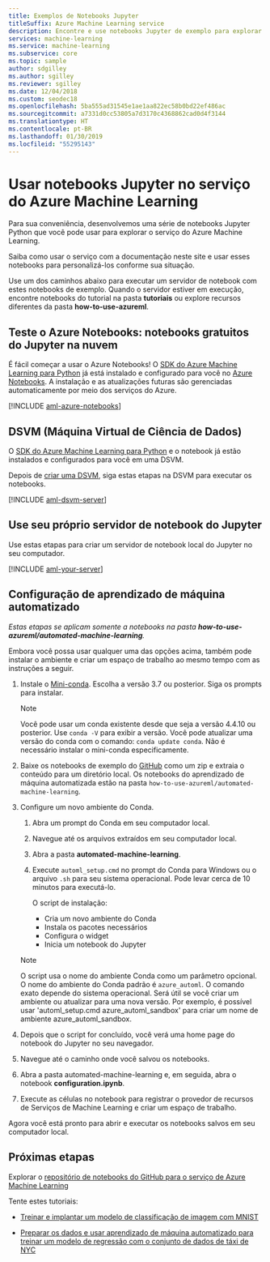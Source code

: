 ```yaml
---
title: Exemplos de Notebooks Jupyter
titleSuffix: Azure Machine Learning service
description: Encontre e use notebooks Jupyter de exemplo para explorar o serviço de Azure Machine Learning no Python.
services: machine-learning
ms.service: machine-learning
ms.subservice: core
ms.topic: sample
author: sdgilley
ms.author: sgilley
ms.reviewer: sgilley
ms.date: 12/04/2018
ms.custom: seodec18
ms.openlocfilehash: 5ba555ad31545e1ae1aa822ec58b0bd22ef486ac
ms.sourcegitcommit: a7331d0cc53805a7d3170c4368862cad0d4f3144
ms.translationtype: HT
ms.contentlocale: pt-BR
ms.lasthandoff: 01/30/2019
ms.locfileid: "55295143"
---
```

# <a name="use-jupyter-notebooks-to-explore-azure-machine-learning-service"></a>Usar notebooks Jupyter no serviço do Azure Machine Learning

Para sua conveniência, desenvolvemos uma série de notebooks Jupyter Python que você pode usar para explorar o serviço do Azure Machine Learning. 

Saiba como usar o serviço com a documentação neste site e usar esses notebooks para personalizá-los conforme sua situação. 

Use um dos caminhos abaixo para executar um servidor de notebook com estes notebooks de exemplo.  Quando o servidor estiver em execução, encontre notebooks do tutorial na pasta **tutoriais** ou explore recursos diferentes da pasta **how-to-use-azureml**.


## <a name="try-azure-notebooks-free-jupyter-notebooks-in-the-cloud"></a>Teste o Azure Notebooks: notebooks gratuitos do Jupyter na nuvem

É fácil começar a usar o Azure Notebooks! O [SDK do Azure Machine Learning para Python](https://aka.ms/aml-sdk) já está instalado e configurado para você no [Azure Notebooks](https://notebooks.azure.com/). A instalação e as atualizações futuras são gerenciadas automaticamente por meio dos serviços do Azure.
  
[!INCLUDE [aml-azure-notebooks](../../../includes/aml-azure-notebooks.md)]


## <a name="use-a-data-science-virtual-machine-dsvm"></a>DSVM (Máquina Virtual de Ciência de Dados)

O [SDK do Azure Machine Learning para Python](https://aka.ms/aml-sdk) e o notebook já estão instalados e configurados para você em uma DSVM. 

Depois de [criar uma DSVM](how-to-configure-environment.md#dsvm), siga estas etapas na DSVM para executar os notebooks.

[!INCLUDE [aml-dsvm-server](../../../includes/aml-dsvm-server.md)]


## <a name="use-your-own-jupyter-notebook-server"></a>Use seu próprio servidor de notebook do Jupyter

Use estas etapas para criar um servidor de notebook local do Jupyter no seu computador.

[!INCLUDE [aml-your-server](../../../includes/aml-your-server.md)]

<a name="automated-ml-setup"></a>

## <a name="automated-machine-learning-setup"></a>Configuração de aprendizado de máquina automatizado 

_Estas etapas se aplicam somente a notebooks na pasta **how-to-use-azureml/automated-machine-learning**._

Embora você possa usar qualquer uma das opções acima, também pode instalar o ambiente e criar um espaço de trabalho ao mesmo tempo com as instruções a seguir. 

1. Instale o [Mini-conda](https://conda.io/miniconda.html). Escolha a versão 3.7 ou posterior. Siga os prompts para instalar. 
   >[!NOTE]
   >Você pode usar um conda existente desde que seja a versão 4.4.10 ou posterior. Use `conda -V` para exibir a versão. Você pode atualizar uma versão do conda com o comando: `conda update conda`. Não é necessário instalar o mini-conda especificamente.

1. Baixe os notebooks de exemplo do [GitHub](https://github.com/Azure/MachineLearningNotebooks/tree/master/how-to-use-azureml/automated-machine-learning
) como um zip e extraia o conteúdo para um diretório local. Os notebooks do aprendizado de máquina automatizada estão na pasta `how-to-use-azureml/automated-machine-learning`.

1. Configure um novo ambiente do Conda. 
   1. Abra um prompt do Conda em seu computador local.
   
   1. Navegue até os arquivos extraídos em seu computador local.
   
   1. Abra a pasta **automated-machine-learning**.
   
   1. Execute `automl_setup.cmd` no prompt do Conda para Windows ou o arquivo `.sh` para seu sistema operacional. Pode levar cerca de 10 minutos para executá-lo.

      O script de instalação:
      + Cria um novo ambiente do Conda
      + Instala os pacotes necessários
      + Configura o widget
      + Inicia um notebook do Jupyter
      
   >[!NOTE]
   > O script usa o nome do ambiente Conda como um parâmetro opcional. O nome do ambiente do Conda padrão é `azure_automl`. O comando exato depende do sistema operacional. Será útil se você criar um ambiente ou atualizar para uma nova versão. Por exemplo, é possível usar 'automl_setup.cmd azure_automl_sandbox' para criar um nome de ambiente azure_automl_sandbox. 
      
1. Depois que o script for concluído, você verá uma home page do notebook do Jupyter no seu navegador.

1. Navegue até o caminho onde você salvou os notebooks. 

1. Abra a pasta automated-machine-learning e, em seguida, abra o notebook **configuration.ipynb**. 

1. Execute as células no notebook para registrar o provedor de recursos de Serviços de Machine Learning e criar um espaço de trabalho.

Agora você está pronto para abrir e executar os notebooks salvos em seu computador local.


## <a name="next-steps"></a>Próximas etapas

Explorar o [repositório de notebooks do GitHub para o serviço de Azure Machine Learning](https://aka.ms/aml-notebooks)

Tente estes tutoriais:
+ [Treinar e implantar um modelo de classificação de imagem com MNIST](tutorial-train-models-with-aml.md)

+ [Preparar os dados e usar aprendizado de máquina automatizado para treinar um modelo de regressão com o conjunto de dados de táxi de NYC](tutorial-data-prep.md)
